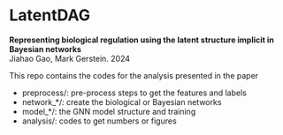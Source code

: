 # LatentDAG
**Representing biological regulation using the latent structure implicit in Bayesian networks**  
Jiahao Gao, Mark Gerstein. 2024


This repo contains the codes for the analysis presented in the paper
- preprocess/: pre-process steps to get the features and labels  
- network_\*/: create the biological or Bayesian networks  
- model_\*/: the GNN model structure and training
- analysis/: codes to get numbers or figures
